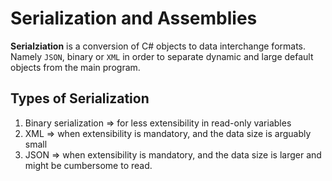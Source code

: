 # Serialization and Assemblies

**Serialziation** is a conversion of C# objects to data interchange formats. Namely `JSON`, binary or `XML` in order to separate dynamic and large default objects from the main program.

## Types of Serialization

1. Binary serialization => for less extensibility in read-only variables
2. XML => when extensibility is mandatory, and the data size is arguably small
3. JSON => when extensibility is mandatory, and the data size is larger and might be cumbersome to read.